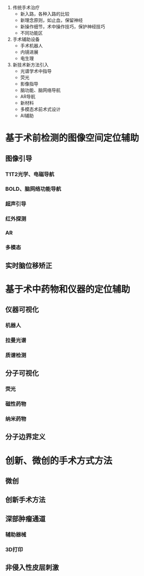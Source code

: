 1. 传统手术治疗
   - 新入路，各种入路的比较
   - 新理念原则，如止血，保留神经
   - 新操作细节，术中操作技巧，保护神经技巧
   - 不同功能区
2. 手术辅助设备
   - 手术机器人
   - 内镜进展
   - 电生理
3. 新技术新方法引入
   - 光谱学术中指导
   - 荧光
   - 影像指导
   - 脑功能、脑网络导航
   - AR导航
   - 新材料
   - 多模态术前术式设计
   - AI辅助



# 基于术前检测的图像空间定位辅助

## 图像引导

### T1T2光学、电磁导航

### BOLD、脑网络功能导航

### 超声引导

### 红外探测

### AR

### 多模态

## 实时脑位移矫正

# 基于术中药物和仪器的定位辅助

## 仪器可视化

### 机器人

### 拉曼光谱

### 质谱检测

## 分子可视化

### 荧光

### 磁性药物

### 纳米药物

## 分子边界定义

# 创新、微创的手术方式方法

## 微创

## 创新手术方法

## 深部肿瘤通道

### 辅助器械

### 3D打印

## 非侵入性皮层刺激